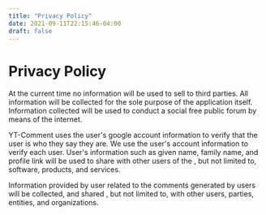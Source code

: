 ```yaml
---
title: "Privacy Policy"
date: 2021-09-11T22:15:46-04:00
draft: false
---
```

# Privacy Policy 

At the current time no information will be used to sell to third parties. All information will be collected for the sole purpose of the application itself. Information collected will be used to conduct a social free public forum by means of the internet.

YT-Comment uses the user's google account information to verify that the user is who they say they are. We use the user's account information to verify each user. User's information such as given name, family name, and profile link will be used to share with other users of the , but not limited to, software, products, and services.

Information provided by user related to the comments generated by users will be collected, and shared , but not limited to, with other users, parties, entities, and organizations.
